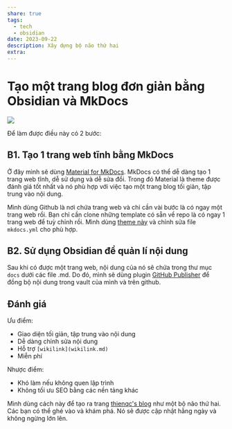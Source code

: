 ```yaml
---
share: true
tags:
  - tech
  - obsidian
date: 2023-09-22
description: Xây dựng bộ não thứ hai
extra: 
---
```


# Tạo một trang blog đơn giản bằng Obsidian và MkDocs

![](https://i.imgur.com/pIrAiBr.png)


Để làm được điều này có 2 bước:
## B1. Tạo 1 trang web tĩnh bằng MkDocs
Ở đây mình sẽ dùng [Material for MkDocs](https://squidfunk.github.io/mkdocs-material/). MkDocs có thể dễ dàng tạo 1 trang web tĩnh, dễ sử dụng và dễ sửa đổi. Trong đó Material là theme được đánh giá tốt nhất và nó phù hợp với việc tạo một trang blog tối giản, tập trung vào nội dung.

Mình dùng Github là nơi chứa trang web và chỉ cần vài bước là có ngay một trang web rồi. Bạn chỉ cần clone những template có sẵn về repo là có ngay 1 trang web để tuỳ chỉnh rồi. Mình dùng [theme này](https://github.com/liang2kl/mkdocs-blogging-plugin-bootstrap) và chỉnh sửa file `mkdocs.yml` cho phù hợp.
## B2. Sử dụng Obsidian để quản lí nội dung
Sau khi có được một trang web, nội dung của nó sẽ chứa trong thư mục `docs` dưới các file .md. Do đó, mình sẽ dùng plugin [GitHub Publisher](https://github.com/ObsidianPublisher/obsidian-github-publisher) để đồng bộ nội dung trong vault của mình và trên github. 
## Đánh giá
Ưu điểm:
- Giao diện tối giản, tập trung vào nội dung
- Dễ dàng chỉnh sửa nội dung
- Hỗ trợ `[wikilink](wikilink.md)`
- Miễn phí

Nhược điểm:
- Khó làm nếu không quen lập trình
- Không tối ưu SEO bằng các nền tảng khác

Mình dùng cách này để tạo ra trang [thienqc's blog](https://thienqc.github.io/blog/) như một bộ não thứ hai. Các bạn có thể ghé vào và khám phá. Nó sẽ được cập nhật hằng ngày và không ngừng lớn lên.
